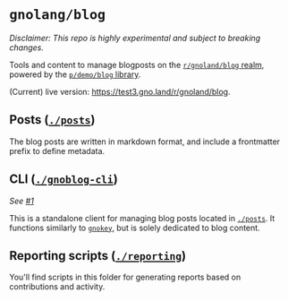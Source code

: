 # `gnolang/blog`

_Disclaimer: This repo is highly experimental and subject to breaking changes._

Tools and content to manage blogposts on the [`r/gnoland/blog` realm](https://github.com/gnolang/gno/tree/master/examples/gno.land/r/gnoland/blog),
powered by the [`p/demo/blog` library](https://github.com/gnolang/gno/tree/master/examples/gno.land/p/demo/blog).

(Current) live version: https://test3.gno.land/r/gnoland/blog.

## Posts ([`./posts`](./posts))

The blog posts are written in markdown format, and include a frontmatter prefix to define metadata.

## CLI ([`./gnoblog-cli`](./gnoblog-cli))

_See [#1](https://github.com/gnolang/blog/issues/1)_

This is a standalone client for managing blog posts located in [`./posts`](./posts).
It functions similarly to [`gnokey`](https://github.com/gnolang/gno/tree/master/gno.land/cmd/gnokey), but is solely dedicated to blog content.

## Reporting scripts ([`./reporting`](./reporting))

You'll find scripts in this folder for generating reports based on contributions and activity.
